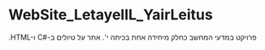 # WebSite_LetayelIL_YairLeitus
.HTML-ו C#-פרויקט במדעי המחשב כחלק מיחידה אחת בכיתה י'. אתר על טיולים ב
